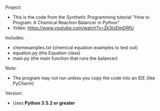 Project: 
- This is the code from the Synthetic Programming tutorial "How to Program: A Chemical Reaction Balancer in Python"
- Video: https://www.youtube.com/watch?v=Zk3tzDmDRfU

Includes:
- chemexamples.txt (chemical equation examples to test out)
- equation.py (the Equation class)
- main.py (the main function that runs the balancer)

Note: 
- The program may not run unless you copy the code into an IDE (like PyCharm)

Version:
- Uses <b>Python 3.5.2 or greater</b>
